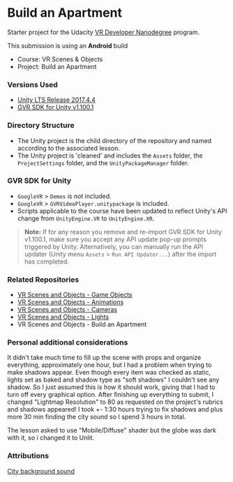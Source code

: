# Build an Apartment
Starter project for the Udacity [VR Developer Nanodegree](http://udacity.com/vr) program.

This submission is using an **Android** build

- Course: VR Scenes & Objects
- Project: Build an Apartment


### Versions Used
- [Unity LTS Release 2017.4.4](https://unity3d.com/unity/qa/lts-releases?version=2017.4)
- [GVR SDK for Unity v1.100.1](https://github.com/googlevr/gvr-unity-sdk/releases/tag/v1.100.1)


### Directory Structure
- The Unity project is the child directory of the repository and named according to the associated lesson.
- The Unity project is 'cleaned' and includes the `Assets` folder, the `ProjectSettings` folder, and the `UnityPackageManager` folder.


### GVR SDK for Unity
- `GoogleVR` > `Demos` is not included.
- `GoogleVR` > `GVRVideoPlayer.unitypackage` is included.
- Scripts applicable to the course have been updated to reflect Unity's API change from `UnityEngine.VR` to `UnityEngine.XR`.

>**Note:** If for any reason you remove and re-import GVR SDK for Unity v1.100.1, make sure you accept any API update pop-up prompts triggered by Unity. Alternatively, you can manually run the API updater (Unity menu `Assets` > `Run API Updater...`) after the import has completed.


### Related Repositories
- [VR Scenes and Objects - Game Objects](https://github.com/udacity/VR-Scenes-and-Objects_Game-Objects/releases)
- [VR Scenes and Objects - Animations](https://github.com/udacity/VR-Scenes-and-Objects_Animations/releases)
- [VR Scenes and Objects - Cameras](https://github.com/udacity/VR-Scenes-and-Objects_Cameras/releases)
- [VR Scenes and Objects - Lights](https://github.com/udacity/VR-Scenes-and-Objects_Lights/releases)
- VR Scenes and Objects - Build an Apartment

### Personal additional considerations
It didn't take much time to fill up the scene with props and organize everything, approximately one hour, but I had a problem when trying to make shadows appear. Even though every item was checked as static, lights set as baked and shadow type as "soft shadows" I couldn't see any shadow. So I just assumed this is how it should work, giving that I had to turn off every graphical option. After finishing up everything to submit, I changed "Lightmap Resolution" to 80 as requested on the project's rubrics and shadows appeared! I took +- 1:30 hours trying to fix shadows and plus more 30 min finding the city sound so I spend 3 hours in total.

The lesson asked to use "Mobile/Diffuse" shader but the globe was dark with it, so i changed it to Unlit.

### Attributions
[City background sound](https://youtu.be/JxRdrOHL25A?list=PL1h0DrCC72uRfSD9jnKJKQjEo4Moxwd4z)
